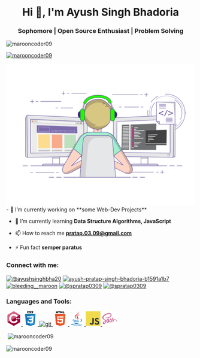 <h1 align="center">Hi 👋, I'm Ayush Singh Bhadoria</h1>
<h3 align="center">Sophomore | Open Source Enthusiast | Problem Solving</h3>

<p align="left"> <img src="https://komarev.com/ghpvc/?username=marooncoder09&label=Profile%20views&color=0e75b6&style=flat" alt="marooncoder09" /> </p>

<p align="left"> <a href="https://github.com/ryo-ma/github-profile-trophy"><img src="https://github-profile-trophy.vercel.app/?username=marooncoder09" alt="marooncoder09" /></a> </p>
<img src="https://github.com/marooncoder09/marooncoder09/blob/main/giphy.gif" alt=" "  >
- 🔭 I’m currently working on **some Web-Dev Projects**

- 🌱 I’m currently learning **Data Structure Algorithms, JavaScript**

- 📫 How to reach me **pratap.03.09@gmail.com**

- ⚡ Fun fact **semper paratus**

<h3 align="left">Connect with me:</h3>
<p align="left">
<a href="https://twitter.com/@ayushsinghbha20" target="blank"><img align="center" src="https://raw.githubusercontent.com/rahuldkjain/github-profile-readme-generator/master/src/images/icons/Social/twitter.svg" alt="@ayushsinghbha20" height="30" width="40" /></a>
<a href="https://linkedin.com/in/ayush-pratap-singh-bhadoria-b1591a1b7" target="blank"><img align="center" src="https://raw.githubusercontent.com/rahuldkjain/github-profile-readme-generator/master/src/images/icons/Social/linked-in-alt.svg" alt="ayush-pratap-singh-bhadoria-b1591a1b7" height="30" width="40" /></a>
<a href="https://instagram.com/bleeding__maroon" target="blank"><img align="center" src="https://raw.githubusercontent.com/rahuldkjain/github-profile-readme-generator/master/src/images/icons/Social/instagram.svg" alt="bleeding__maroon" height="30" width="40" /></a>
<a href="https://hashnode.com/@spratap0309" target="blank"><img align="center" src="https://raw.githubusercontent.com/rahuldkjain/github-profile-readme-generator/master/src/images/icons/Social/hashnode.svg" alt="@spratap0309" height="30" width="40" /></a>
<a href="https://www.leetcode.com/@spratap0309" target="blank"><img align="center" src="https://raw.githubusercontent.com/rahuldkjain/github-profile-readme-generator/master/src/images/icons/Social/leet-code.svg" alt="@spratap0309" height="30" width="40" /></a>
</p>

<h3 align="left">Languages and Tools:</h3>
<p align="left"> <a href="https://www.w3schools.com/cpp/" target="_blank" rel="noreferrer"> <img src="https://raw.githubusercontent.com/devicons/devicon/master/icons/cplusplus/cplusplus-original.svg" alt="cplusplus" width="40" height="40"/> </a> <a href="https://www.w3schools.com/css/" target="_blank" rel="noreferrer"> <img src="https://raw.githubusercontent.com/devicons/devicon/master/icons/css3/css3-original-wordmark.svg" alt="css3" width="40" height="40"/> </a> <a href="https://git-scm.com/" target="_blank" rel="noreferrer"> <img src="https://www.vectorlogo.zone/logos/git-scm/git-scm-icon.svg" alt="git" width="40" height="40"/> </a> <a href="https://www.w3.org/html/" target="_blank" rel="noreferrer"> <img src="https://raw.githubusercontent.com/devicons/devicon/master/icons/html5/html5-original-wordmark.svg" alt="html5" width="40" height="40"/> </a> <a href="https://www.java.com" target="_blank" rel="noreferrer"> <img src="https://raw.githubusercontent.com/devicons/devicon/master/icons/java/java-original.svg" alt="java" width="40" height="40"/> </a> <a href="https://developer.mozilla.org/en-US/docs/Web/JavaScript" target="_blank" rel="noreferrer"> <img src="https://raw.githubusercontent.com/devicons/devicon/master/icons/javascript/javascript-original.svg" alt="javascript" width="40" height="40"/> </a> <a href="https://sass-lang.com" target="_blank" rel="noreferrer"> <img src="https://raw.githubusercontent.com/devicons/devicon/master/icons/sass/sass-original.svg" alt="sass" width="40" height="40"/> </a> </p>

<p>&nbsp;<img align="center" src="https://github-readme-stats.vercel.app/api?username=marooncoder09&show_icons=true&locale=en" alt="marooncoder09" /></p>

<p><img align="center" src="https://github-readme-streak-stats.herokuapp.com/?user=marooncoder09&" alt="marooncoder09" /></p>
